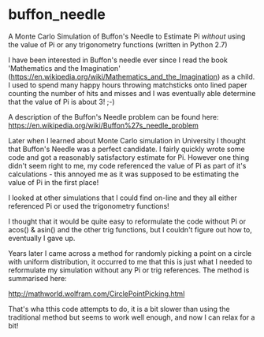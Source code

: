 # buffon_needle
A Monte Carlo Simulation of Buffon's Needle to Estimate Pi _without_ using the value of Pi or any trigonometry functions (written in Python 2.7)

I have been interested in Buffon's needle ever since I read the book 'Mathematics and the Imagination' (https://en.wikipedia.org/wiki/Mathematics_and_the_Imagination) as a child.  I used to spend many happy hours throwing matchsticks onto lined paper counting the number of hits and misses and I was eventually able determine that the value of Pi is about 3! ;-)

A description of the Buffon's Needle problem can be found here: https://en.wikipedia.org/wiki/Buffon%27s_needle_problem

Later when I learned about Monte Carlo simulation in University I thought that Buffon's Needle was a perfect candidate.  I fairly quickly wrote some code and got a reasonably satisfactory estimate for Pi.  However one thing didn't seem right to me, my code referenced the value of Pi as part of it's calculations - this annoyed me as it was supposed to be estimating the value of Pi in the first place!

I looked at other simulations that I could find on-line and they all either referenced Pi or used the trigonometry functions!

I thought that it would be quite easy to reformulate the code without Pi or acos() & asin() and the other trig functions, but I couldn't figure out how to, eventually I gave up.

Years later I came across a method for randomly picking a point on a circle with uniform distribution, it occurred to me that this is just what I needed to reformulate my simulation without any Pi or trig references.  The method is summarised here:


http://mathworld.wolfram.com/CirclePointPicking.html


That's wha tthis code attempts to do, it is a bit slower than using the traditional method but seems to work well enough, and now I can relax for a bit!
